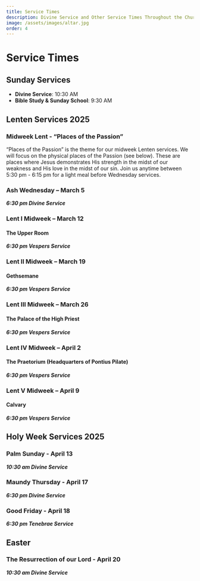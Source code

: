 ```yaml
---
title: Service Times
description: Divine Service and Other Service Times Throughout the Church Year.
image: /assets/images/altar.jpg
order: 4
---
```


# Service Times

## Sunday Services

- **Divine Service**: 10:30 AM
- **Bible Study & Sunday School**: 9:30 AM

## Lenten Services 2025

### Midweek Lent - “Places of the Passion”

“Places of the Passion” is the theme for our midweek Lenten services. We will focus on the physical places of the Passion (see below). These are places where Jesus demonstrates His strength in the midst of our weakness and His love in the midst of our sin. Join us anytime between 5:30 pm - 6:15 pm for a light meal before Wednesday services.

### Ash Wednesday – March 5
***6:30 pm Divine Service***

### Lent I Midweek – March 12

#### The Upper Room
***6:30 pm Vespers Service***

### Lent II Midweek – March 19

#### Gethsemane
***6:30 pm Vespers Service***

### Lent III Midweek – March 26

#### The Palace of the High Priest
***6:30 pm Vespers Service***

### Lent IV Midweek – April 2

#### The Praetorium (Headquarters of Pontius Pilate)
***6:30 pm Vespers Service***

### Lent V Midweek – April 9

#### Calvary
***6:30 pm Vespers Service***

## Holy Week Services 2025

### Palm Sunday - April 13
***10:30 am Divine Service***

### Maundy Thursday - April 17
***6:30 pm Divine Service***

### Good Friday - April 18
***6:30 pm Tenebrae Service***

## Easter

### The Resurrection of our Lord - April 20
***10:30 am Divine Service***